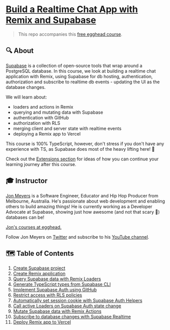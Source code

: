 # [Build a Realtime Chat App with Remix and Supabase](https://egghead.io/courses/build-a-realtime-chat-app-with-remix-and-supabase-d36e2618?af=9qsk0a)

<!-- <a href="https://egghead.io/courses/build-a-realtime-chat-app-with-remix-and-supabase-d36e2618?af=9qsk0a">
  <img src="https://egghead.io/_next/image?url=https%3A%2F%2Fd2eip9sf3oo6c2.cloudfront.net%2Fplaylists%2Fsquare_covers%2F000%2F783%2F263%2Fsquare_480%2FFrame%25281%2529.png&w=1080&q=100" alt="Build a Realtime Chat App with Remix and Supabase" width="100%" />
</a> -->

> This repo accompanies this [free egghead course](https://egghead.io/courses/build-a-realtime-chat-app-with-remix-and-supabase-d36e2618?af=9qsk0a).

## 🔍 About

[Supabase](http://supabase.com?utm_source=egghead&utm_campaign=remix) is a collection of open-source tools that wrap around a PostgreSQL database. In this course, we look at building a realtime chat application with Remix, using Supabase for db hosting, authentication, authorization and subscribe to realtime db events - updating the UI as the database changes.

We will learn about:

- loaders and actions in Remix
- querying and mutating data with Supabase
- authentication with GitHub
- authorization with RLS
- merging client and server state with realtime events
- deploying a Remix app to Vercel

This course is 100% TypeScript, however, don't stress if you don't have any experience with TS, as Supabase does most of the heavy lifting here! 🎉

Check out the [Extensions section](./11-deploy-remix-app-to-vercel/README.md) for ideas of how you can continue your learning journey after this course.

## 🎓 Instructor

[Jon Meyers](https://jonmeyers.io) is a Software Engineer, Educator and Hip Hop Producer from Melbourne, Australia. He's passionate about web development and enabling others to build amazing things! He is currently working as a Developer Advocate at Supabase, showing just how awesome (and not that scary 👻) databases can be!

[Jon's courses at egghead.](https://egghead.io/q/resources-by-jon-meyers)

Follow Jon Meyers on [Twitter](https://twitter.com/jonmeyers_io) and subscribe to his [YouTube channel](https://www.youtube.com/c/jonmeyers).

## 🗺 Table of Contents

1.  [Create Supabase project](/01-create-supabase-project/README.md)
2.  [Create Remix application](/02-create-remix-application/README.md)
3.  [Query Supabase data with Remix Loaders](/03-query-supabase-data-with-remix-loaders/README.md)
4.  [Generate TypeScript types from Supabase CLI](/04-generate-typescript-types-from-supabase-cli/README.md)
5.  [Implement Supabase Auth using GitHub](/05-implement-supabase-auth-using-github/README.md)
6.  [Restrict access with RLS policies](/06-restrict-access-with-rls-policies/README.md)
7.  [Automatically set session cookie with Supabase Auth Helpers](/07-automatically-set-session-cookie-with-supabase-auth-helpers/README.md)
8.  [Call active Loaders on Supabase Auth state change](/08-call-active-loaders-on-supabase-auth-state-change/README.md)
9.  [Mutate Supabase data with Remix Actions](/09-mutate-supabase-data-with-remix-actions/README.md)
10. [Subscribe to database changes with Supabase Realtime](/10-subscribe-to-database-changes-with-supabase-realtime/README.md)
11. [Deploy Remix app to Vercel](/11-deploy-remix-app-to-vercel/README.md)
